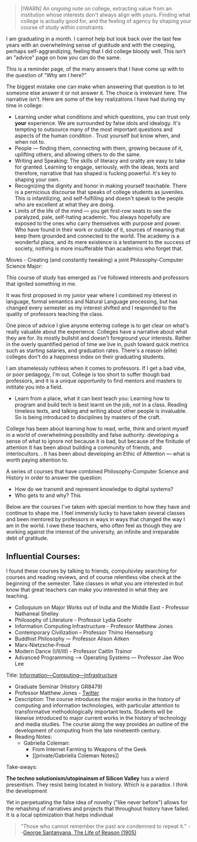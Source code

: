 
>[!WARN]
>An ongoing note on college, extracting value from an institution whose interests don't always align with yours. Finding what college is actually good for, and the feeling of agency by shaping your course of study within constraints. 

I am graduating in a month. I cannot help but look back over the last few years with an overwhelming sense of gratitude and with the creeping, perhaps self-aggrandizing, feeling that I did college bloody well. This isn't an "advice" page on how you can do the same. 

This is a reminder page, of the many answers that I have come up with to the question of "Why am I here?"

The biggest mistake one can make when answering that question is to let someone else answer it or not answer it. The choice is irrelevant here. The narrative isn't. Here are some of the key realizations I have had during my time in college: 

- Learning under what conditions and which questions, you can trust only **your** experience. We are surrounded by false idols and idealogy. It's tempting to outsource many of the most important questions and aspects of the human condition . Trust yourself but know when, and when not to. 
- People — finding them, connecting with them, growing because of it, uplifting others, and allowing others to do the same. 
- Writing and Speaking: The skills of literacy and orality are easy to take for granted. Learning to engage, seriously, with the ideas, texts and therefore, narrative that has shaped is fucking powerful. It's key to shaping your own. 
- Recognizing the dignity and honor in making yourself teachable. There is a pernicious discourse that speaks of college students as juveniles. This is infantilizing, and self-fulfilling and doesn't speak to the people who are excellent at what they are doing. 
- Limits of the life of the mind  — you get first-row seats to see the paralyzed, pale, self-hating academic. You always hopefully are exposed to the ones who carry themselves with purpose and power. Who have found in their work or outside of it, sources of meaning that keep them grounded and connected to the world. The academy is a wonderful place, and its mere existence is a testament to the success of society, nothing is more insufferable than academics who forget that. 



Moves - Creating (and constantly tweaking) a joint Philosophy-Computer Science Major:

This course of study has emerged as I've followed interests and professors that ignited something in me. 

It was first proposed in my junior year where I combined my interest in language, formal semantics and Natural Language processing, but has changed every semester as my interest shifted and I responded to the quality of professors teaching the class. 

One piece of advice I give anyone entering college is to get clear on what's really valuable about the experience. Colleges have a narrative about what they are for. Its mostly bullshit and doesn't foreground your interests.  Rather in the overly quantified period of time we live in, push toward quick metrics such as starting salaries, and graduation rates. There's a reason (elite) colleges don't do a happiness index on their graduating students. 

I am shamelessly ruthless when it comes to professors. If I get a bad vibe, or poor pedagogy, I'm out. College is too short to suffer though bad professors, and it is a unique opportunity to find mentors and masters to inititate you into a field.

- Learn from a place, what it can best teach you:
Learning how to program and build tech is best learnt on the job, not in a class. Reading timeless texts, and talking and writing about other people is invaluable. So is being introduced to disciplines by masters of the craft. 

College has been about learning how to read, write, think and orient myself in a world of overwhelming possibility and false authority.  developing a sense of what to ignore not because it is bad, but because of the finitude of attention
It has been about building a community of friends, and interlocultors.  . It has been about developing an Ethic of Attention — what is worth paying attention to. 


A series of courses that have combined Philosophy-Computer Science and History in order to answer the question:
- How do we transmit and represent knowledge to digital systems?
- Who gets to and why? 
This


Below are the courses I've taken with special mention to how they have and continue to shape me. I feel immensly lucky to have taken several classes and been mentored by professors in ways in ways that changed the way I am in the world. I owe these teachers, who often feel as though they are working against the interest of the university, an infinite and irreparable debt of gratitude.

## **Influential Courses:**

I found these courses by talking to friends, compulsivley searching for courses and reading reviews, and of course relentless vibe check at the beginning of the semester. Take classes in what you are interested in but know that great teachers can make you interested in what they are teaching. 

- Colloquium on Major Works out of India and the Middle East - Professor Nathaneal Shelley
- Philosophy of Literature - Professor Lydia Goehr
- Information Computing Infrastructure - Professor Matthew Jones
- Contemporary Civilization – Professor Thimo Hienseburg
- Buddhist Philosophy — Professor Alison Aitken
- Marx-Nietzsche-Freud
- Modern Dance (I/II/III) - Professor Caitlin Trainor
- Advanced Programming --> Operating Systems — Professor Jae Woo Lee


Title: [Information—Computing—Infrastructure](http://www.columbia.edu/cu/bulletin/uwb/#/cu/bulletin/uwb/subj/HIST/GR8479-20223-001)
- Graduate Seminar (History GR8479)
- Professor Matthew Jones - [Twitter](https://twitter.com/nescioquid)
- Description: The course introduces the major works in the history of computing and information technologies, with particular attention to transformative methodologically important texts. Students will be likewise introduced to major current works in the history of technology and media studies. The course along the way provides an outline of the development of computing from the late nineteenth century.
- Reading Notes:
	- Gabriella Coleman:
		- From Internet Farming to Weapons of the Geek
		- [[private/Gabriella Coleman Notes]]


 Take-aways:
 
 **The techno solutionism/utopinainsm of Silicon Valley** has a wierd presentism. They resist being located in history. Which is a paradox. I think the development
 
Yet in perpetuating the false idea of novelty ("like never before") allows for the rehashing of narratives and projects that throughout history have failed. It is a local optimization that helps individual 

> "Those who cannot remember the past are condemned to repeat it." --[George Santanyana, The Life of Reason (1905)](https://americanart.si.edu/artwork/those-who-cannot-remember-past-are-condemned-repeat-it-george-santayana-life-reason-1905)
